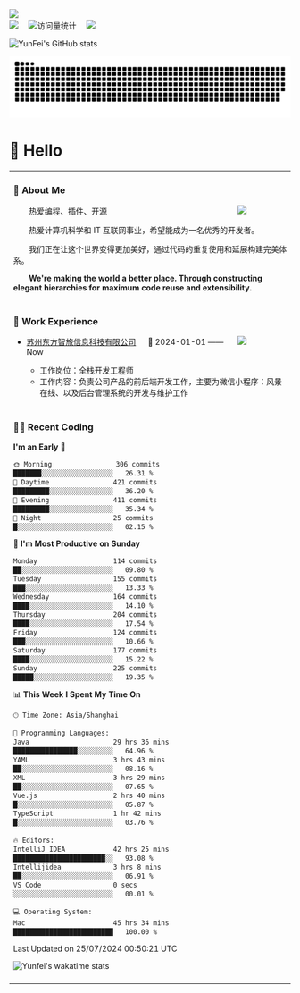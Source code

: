   <!-- dynamic typing effect 动态打字效果 -->
  <div>
    <a href="http://yunfei.plus">
      <img src="https://readme-typing-svg.demolab.com?font=Fira+Code&pause=1000&width=435&lines=console.log(%22Hello%2C%20World%22);祝您今天愉快!&center=true&size=27" />
    </a>
  </div>

  <div>
    <a href="http://yunfei.plus/"><img src="https://img.shields.io/badge/Website-博客-8c36db" /></a>&emsp;
    <!-- visitor -->
    <img src="https://komarev.com/ghpvc/?username=yunfeidog&label=Views&color=orange&style=flat" alt="访问量统计" />&emsp;
    <!-- wakatime -->    
    <a href="https://wakatime.com/@yunfeidog"><img src="https://wakatime.com/badge/user/42d0678c-368b-448b-9a77-5d21c5b55352.svg" /></a>
  </div>

![YunFei's GitHub stats](https://github-readme-stats.vercel.app/api?username=yunfeidog)

![snake](./dist/github-contribution-grid-snake.svg)

#  🙋 Hello

<table>


<tr><td>

### 🤺 About Me

<img align="right" width="88" src="https://cdn.jsdelivr.net/gh/yunfeidog/yunfeidog/assets/images/jobs.png" />

<p>&emsp;&emsp;热爱编程、插件、开源</p>
<p>&emsp;&emsp;热爱计算机科学和 IT 互联网事业，希望能成为一名优秀的开发者。</p>
<p>&emsp;&emsp;我们正在让这个世界变得更加美好，通过代码的重复使用和延展构建完美体系。</p>
<p>&emsp;&emsp;<strong>We're making the world a better place. Through constructing elegant hierarchies for maximum code reuse and extensibility.</strong></p>

</td></tr> 

<tr><td>

### 🏢 Work Experience

<img align="right" width="88" src="https://cdn.jsdelivr.net/gh/yunfeidog/yunfeidog/assets/images/yuanze.png" />

- [苏州东方智旅信息科技有限公司](http://www.leyoobao.com/) &emsp; 📌 2024-01-01 —— Now

    - 工作岗位：全栈开发工程师
    - 工作内容：负责公司产品的前后端开发工作，主要为微信小程序：风景在线、以及后台管理系统的开发与维护工作


</td></tr>

<tr><td>

### 👩‍💻 Recent Coding
<!--START_SECTION:waka-->
**I'm an Early 🐤** 

```text
🌞 Morning                306 commits         ███████░░░░░░░░░░░░░░░░░░   26.31 % 
🌆 Daytime                421 commits         █████████░░░░░░░░░░░░░░░░   36.20 % 
🌃 Evening                411 commits         █████████░░░░░░░░░░░░░░░░   35.34 % 
🌙 Night                  25 commits          █░░░░░░░░░░░░░░░░░░░░░░░░   02.15 % 
```
📅 **I'm Most Productive on Sunday** 

```text
Monday                   114 commits         ██░░░░░░░░░░░░░░░░░░░░░░░   09.80 % 
Tuesday                  155 commits         ███░░░░░░░░░░░░░░░░░░░░░░   13.33 % 
Wednesday                164 commits         ████░░░░░░░░░░░░░░░░░░░░░   14.10 % 
Thursday                 204 commits         ████░░░░░░░░░░░░░░░░░░░░░   17.54 % 
Friday                   124 commits         ███░░░░░░░░░░░░░░░░░░░░░░   10.66 % 
Saturday                 177 commits         ████░░░░░░░░░░░░░░░░░░░░░   15.22 % 
Sunday                   225 commits         █████░░░░░░░░░░░░░░░░░░░░   19.35 % 
```


📊 **This Week I Spent My Time On** 

```text
🕑︎ Time Zone: Asia/Shanghai

💬 Programming Languages: 
Java                     29 hrs 36 mins      ████████████████░░░░░░░░░   64.96 % 
YAML                     3 hrs 43 mins       ██░░░░░░░░░░░░░░░░░░░░░░░   08.16 % 
XML                      3 hrs 29 mins       ██░░░░░░░░░░░░░░░░░░░░░░░   07.65 % 
Vue.js                   2 hrs 40 mins       █░░░░░░░░░░░░░░░░░░░░░░░░   05.87 % 
TypeScript               1 hr 42 mins        █░░░░░░░░░░░░░░░░░░░░░░░░   03.76 % 

🔥 Editors: 
IntelliJ IDEA            42 hrs 25 mins      ███████████████████████░░   93.08 % 
Intellijidea             3 hrs 8 mins        ██░░░░░░░░░░░░░░░░░░░░░░░   06.91 % 
VS Code                  0 secs              ░░░░░░░░░░░░░░░░░░░░░░░░░   00.01 % 

💻 Operating System: 
Mac                      45 hrs 34 mins      █████████████████████████   100.00 % 
```


 Last Updated on 25/07/2024 00:50:21 UTC
<!--END_SECTION:waka-->

![Yunfei's wakatime stats](https://github-readme-stats.vercel.app/api/wakatime?username=yunfeidog)

</td></tr>




<tr><td>

